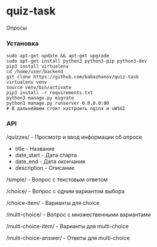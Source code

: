 # quiz-task
Опросы

### Установка
```shell script
sudo apt-get update && apt-get upgrade
sudo apt-get install python3 python3-pip python3-dev
pip3 install virtualenv
cd /home/user/backend
git clone https://github.com/babazhanov/quiz-task
virtualenv venv
source venv/bin/activate
pip3 install -r requirements.txt
python3 manage.py migrate
python3 manage.py runserver 0.0.0.0:80
# В дальнейшем стоит настроить nginx и uWSGI
```

### API
/quizzes/ - Просмотр и ввод информации об опросе
* title - Название
* date_start - Дата старта
* date_end - Дата окончания
* description - Описание


/simple/ - Вопрос с текстовым ответом 

/choice/ - Вопрос с одним вариантом выбора

/choice-item/ - Варианты для choice

/multi-choice/ - Вопрос с множественными вариантами

/multi-choice-item/ - Варианты для multi-choice

/multi-choice-answer/ - Ответы для multi-choice